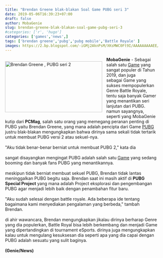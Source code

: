 ```yaml
---
title: "Brendan Greene blak-blakan Soal Game PUBG seri 3"
date: 2019-05-06T16:39:23+07:00
draft: false
author: MobaGenie
slug: brendan-greene-blak-blakan-soal-game-pubg-seri-3
#categories: ['r', 'hugo']
categories: ['games','news',]
tags: ['brendan greene','pubg','pubg mobile','Battle Royale' ]
images: https://2.bp.blogspot.com/-iGMj2AknPsM/XKsMWC0Ft9I/AAAAAAAAAEE/YOZTh65E_Co0FDctNAlp_P1YmOVTveXVwCLcBGAs/s1600/pubg_brendan_greene_154099403922.jpg
---
```


<div    text-align: right;">
<a href="https://2.bp.blogspot.com/-iGMj2AknPsM/XKsMWC0Ft9I/AAAAAAAAAEE/YOZTh65E_Co0FDctNAlp_P1YmOVTveXVwCLcBGAs/s1600/pubg_brendan_greene_154099403922.jpg" style="clear: left; float: left; margin-bottom: 1em; margin-right: 1em;">

<img alt="Brendan Greene , PUBG seri 2" height="168" src="https://2.bp.blogspot.com/-iGMj2AknPsM/XKsMWC0Ft9I/AAAAAAAAAEE/YOZTh65E_Co0FDctNAlp_P1YmOVTveXVwCLcBGAs/s320/pubg_brendan_greene_154099403922.jpg" title="Brendan Greene , PUBG seri 2" width="320"/></a>

</div>
<b>MobaGenie</b> - Sebagai salah satu <a href="https://mobagenie.my.id/brendan-greene-blak-blakan-soal-game-pubg-seri-3/">Game</a> yang sangat populer di Tahun 2019, dan juga sebagai&nbsp;Game&nbsp;yang sukses mempopulerkan Genre Battle Royale, tentu saja banyak Gamer yang menantikan seri lanjutan dari PUBG. namun sayangnya, seperti yang MobaGenie kutip dari <b>PCMag</b>, salah satu orang yang memegang peranan penting di PUBG yaitu Brendan Greene, yang mana adalah pencipta dari Game <a href="https://mobagenie.my.id/prank-ghillie-suit-pubg-dari-baim-wong/">PUBG</a> justru blak-blakan mengungkapkan bahwa dirinya sama sekali tidak tertarik untuk membuat PUBG versi 2 atau sekuel-nya.<br />
<br />
"Aku tidak benar-benar berniat untuk membuat PUBG 2," kata dia<br />
<br />
sangat disayangkan mengingat PUBG adalah salah satu <a href="https://mobagenie.my.id/5-alasan-konyol-pemain-game-online/">Game</a> yang sedang booming dan banyak fans PUBG yang menantikannya.<br />
<br />
meskipun tidak berniat membuat sekuel PUBG, Brendan tidak lantas meninggalkan PUBG begitu saja. Brendan saat ini masih aktif di <b>PUBG Special Project</b> yang mana adalah Project eksplorasi dan pengembangan PUBG agar menjadi lebih baik dengan penambahan fitur baru.<br />
<br />
"Aku sudah selesai dengan battle royale. Ada beberapa ide tentang bagaimana kami menyediakan pengalaman yang berbeda," tambah Brendan.<br />
<br />
di ahir wawancara, Brendan mengungkapkan jikalau dirinya berharap Genre yang dia populerkan, Battle Royal bisa lebih berkembang dan menjadi Game yang dipertandingkan di tournament eSports. dirinya juga mengungkapkan kalau untuk mengulang kesuksesan dia seperti apa yang dia capai dengan PUBG adalah sesuatu yang sulit baginya.<br />
<br />
<b>(Genie/News)</b>
